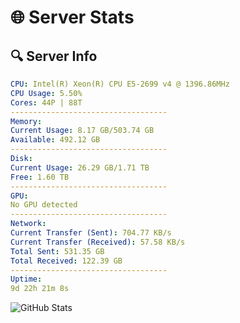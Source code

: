 # 🌐 Server Stats
## 🔍 Server Info
```yaml
CPU: Intel(R) Xeon(R) CPU E5-2699 v4 @ 1396.86MHz
CPU Usage: 5.50%
Cores: 44P | 88T
-----------------------------------
Memory:
Current Usage: 8.17 GB/503.74 GB
Available: 492.12 GB
-----------------------------------
Disk:
Current Usage: 26.29 GB/1.71 TB
Free: 1.60 TB
-----------------------------------
GPU:
No GPU detected
-----------------------------------
Network:
Current Transfer (Sent): 704.77 KB/s
Current Transfer (Received): 57.58 KB/s
Total Sent: 531.35 GB
Total Received: 122.39 GB
-----------------------------------
Uptime:
9d 22h 21m 8s
```
![GitHub Stats](https://img.shields.io/badge/Updated-2025-04-29_15:29:56-blue)